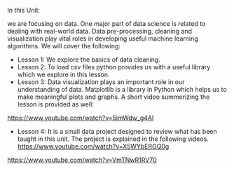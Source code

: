 In this Unit:

we are focusing on data. One major part of data science is related to dealing with real-world data. Data pre-processing, cleaning and visualization play vital roles in developing useful machine learning algorithms. We will cover the following:

- Lesson 1: We explore the basics of data cleaning.
- Lesson 2: To load csv files python provides us with a useful library which we explore in this lesson.
- Lesson 3: Data visualization plays an important role in our understanding of data. Matplotlib is a library in Python which helps us to make meaningful plots and graphs. A short video summerizing the lesson is provided as well:
 
https://www.youtube.com/watch?v=5imWdw_g4AI
- Lesson 4: It is a small data project designed to review what has been taught in this unit. The project is explained in the following videos. 
https://www.youtube.com/watch?v=X5WYbERGQ0g

https://www.youtube.com/watch?v=VmTNwR1RV70


